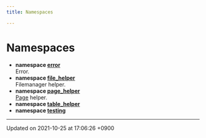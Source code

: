 ```yaml
---
title: Namespaces

---
```


# Namespaces




* **namespace [error](/Namespaces/namespaceerror)** <br>Error. 
* **namespace [file_helper](/Namespaces/namespacefile__helper)** <br>Filemanager helper. 
* **namespace [page_helper](/Namespaces/namespacepage__helper)** <br><a href="/Classes/structPage">Page</a> helper. 
* **namespace [table_helper](/Namespaces/namespacetable__helper)** 
* **namespace [testing](/Namespaces/namespacetesting)** 



-------------------------------

Updated on 2021-10-25 at 17:06:26 +0900
